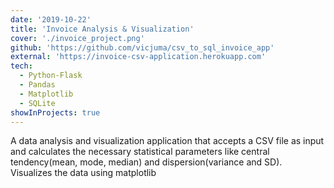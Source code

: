 ```yaml
---
date: '2019-10-22'
title: 'Invoice Analysis & Visualization'
cover: './invoice_project.png'
github: 'https://github.com/vicjuma/csv_to_sql_invoice_app'
external: 'https://invoice-csv-application.herokuapp.com'
tech:
  - Python-Flask
  - Pandas
  - Matplotlib
  - SQLite
showInProjects: true
---
```


A data analysis and visualization application that accepts a CSV file as input and calculates the necessary statistical parameters like central tendency(mean, mode, median) and dispersion(variance and SD). Visualizes the data using matplotlib
